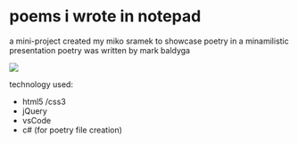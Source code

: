 # poems i wrote in notepad
a mini-project created my miko sramek to showcase poetry in a minamilistic presentation
poetry was written by mark baldyga

![](https://scontent-yyz1-1.xx.fbcdn.net/v/t1.15752-9/79626942_490798894976040_2408081557483945984_n.png?_nc_cat=111&_nc_ohc=nYcJXDK4Fb4AQkTbpIl-Y8a9rg_Vm5oJGJmp2HDGoLKWdVkw-i_O2TU2Q&_nc_ht=scontent-yyz1-1.xx&oh=b12df40a592aa0e9dbf86f4573efa21e&oe=5E7023C5)

technology used:
 - html5 /css3
 - jQuery
 - vsCode
 - c# (for poetry file creation)
